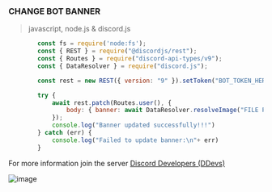 ### CHANGE BOT BANNER 
> javascript, node.js & discord.js
```js
        const fs = require('node:fs');
        const { REST } = require("@discordjs/rest");
        const { Routes } = require("discord-api-types/v9");
        const { DataResolver } = require("discord.js");

        const rest = new REST({ version: "9" }).setToken("BOT_TOKEN_HERE");

        try {
            await rest.patch(Routes.user(), {
                body: { banner: await DataResolver.resolveImage("FILE PATH OR BANNER LINK") },
            });
            console.log("Banner updated successfully!!!")
        } catch (err) {
            console.log("Failed to update banner:\n"+ err)
        }
```
For more information join the server [Discord Developers (DDevs)](https://discord.com/invite/discord-developers)

![image](https://github.com/ravenastar-js/shortlinks-scams/assets/31909648/44c7a375-dc2e-48cc-af41-0549e3914e64)
